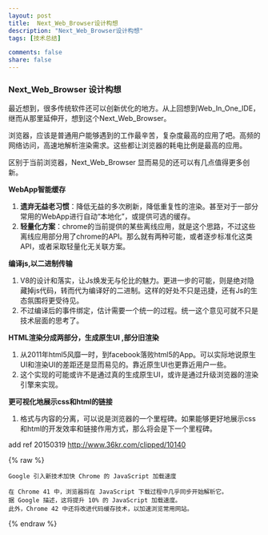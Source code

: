 ```yaml
---
layout: post
title:  Next_Web_Browser设计构想
description: "Next_Web_Browser设计构想"
tags: [技术总结]

comments: false
share: false
---
```



### Next_Web_Browser 设计构想

最近想到，很多传统软件还可以创新优化的地方。从上回想到Web_In_One_IDE，继而从那里延伸开，想到这个Next_Web_Browser。

浏览器，应该是普通用户能够遇到的工作最辛苦，复杂度最高的应用了吧。高频的网络访问，高速地解析渲染需求。这些都让浏览器的耗电比例是最高的应用。

区别于当前浏览器，Next_Web_Browser 显而易见的还可以有几点值得更多创新。

**WebApp智能缓存**

1. **遗弃无益老习惯**：降低无益的多次刷新，降低重复性的渲染。甚至对于一部分常用的WebApp进行自动“本地化”，或提供可选的缓存。
2. **轻量化方案**：chrome的当前提供的某些离线应用，就是这个思路，不过这些离线应用部分用了chrome的API。那么就有两种可能，或者逐步标准化这类API，或者采取轻量化无关联方案。


**编译js,以二进制传输**

1. V8的设计和落实，让Js焕发无与伦比的魅力。更进一步的可能，则是绝对隐藏掉js代码，转而代为编译好的二进制。这样的好处不只是迅捷，还有Js的生态氛围将更受待见。
2. 不过编译后的事件绑定，估计需要一个统一的过程。统一这个意见可就不只是技术层面的思考了。


**HTML渲染分成两部分，生成原生UI ,部分旧渲染**

1. 从2011年html5风靡一时，到facebook落败html5的App。可以实际地说原生UI和渲染UI的差距还是显而易见的。靠近原生UI也更靠近用户一些。
2. 这个实现的可能或许不是通过真的生成原生UI，或许是通过升级浏览器的渲染引擎来实现。


**更可视化地展示css和html的链接**

1. 格式与内容的分离，可以说是浏览器的一个里程碑。如果能够更好地展示css和html的开发效率和链接作用方式，那么将会是下一个里程碑。


add ref 20150319	<http://www.36kr.com/clipped/10140>   
	
{% raw %}	
	
	
	Google 引入新技术加快 Chrome 的 JavaScript 加载速度

	在 Chrome 41 中，浏览器将在 JavaScript 下载过程中几乎同步开始解析它。
	据 Google 描述，这将提升 10% 的 JavaScript 加载速度。
	此外，Chrome 42 中还将改进代码缓存技术，以加速浏览常用网站。
{% endraw %}
